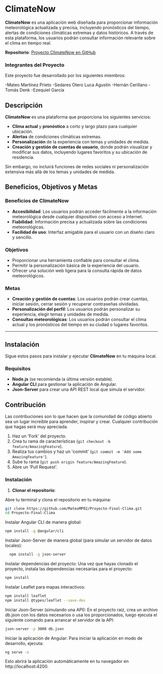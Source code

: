 # ClimateNow

**ClimateNow** es una aplicación web diseñada para proporcionar información meteorológica actualizada y precisa, incluyendo pronósticos del tiempo, alertas de condiciones climáticas extremas y datos históricos. A través de esta plataforma, los usuarios podrán consultar información relevante sobre el clima en tiempo real.

**Repositorio**: [Proyecto ClimateNow en GitHub](https://github.com/MateoMP02/Proyecto-Final-Clima.git)

### Integrantes del Proyecto
Este proyecto fue desarrollado por los siguientes miembros:

-Mateo Martínez Prieto
-Sedares Otero Luca Agustín
-Hernán Cerillano
-Tomás Denk
-Ezequiel García

## Descripción

**ClimateNow** es una plataforma que proporciona los siguientes servicios:

- **Clima actual** y **pronóstico** a corto y largo plazo para cualquier ubicación.
- **Alertas** de condiciones climáticas extremas.
- **Personalización** de la experiencia con temas y unidades de medida.
- **Creación y gestión de cuentas de usuario**, donde podrán visualizar y modificar sus datos, incluyendo lugares favoritos y su ubicación de residencia.

Sin embargo, no incluirá funciones de redes sociales ni personalización extensiva más allá de los temas y unidades de medida.

## Beneficios, Objetivos y Metas

### Beneficios de ClimateNow

- **Accesibilidad**: Los usuarios podrán acceder fácilmente a la información meteorológica desde cualquier dispositivo con acceso a Internet.
- **Fiabilidad**: Información precisa y actualizada sobre las condiciones meteorológicas.
- **Facilidad de uso**: Interfaz amigable para el usuario con un diseño claro y sencillo.

### Objetivos

- Proporcionar una herramienta confiable para consultar el clima.
- Permitir la personalización básica de la experiencia del usuario.
- Ofrecer una solución web ligera para la consulta rápida de datos meteorológicos.

### Metas

- **Creación y gestión de cuentas**: Los usuarios podrán crear cuentas, iniciar sesión, cerrar sesión y recuperar contraseñas olvidadas.
- **Personalización del perfil**: Los usuarios podrán personalizar su experiencia, elegir temas y unidades de medida.
- **Consultas meteorológicas**: Los usuarios podrán consultar el clima actual y los pronósticos del tiempo en su ciudad o lugares favoritos.

---

## Instalación

Sigue estos pasos para instalar y ejecutar **ClimateNow** en tu máquina local.

### Requisitos

- **Node.js** (se recomienda la última versión estable).
- **Angular CLI** para gestionar la aplicación de Angular.
- **Json-Server** para crear una API REST local que simula el servidor.

## Contribución
Las contribuciones son lo que hacen que la comunidad de código abierto sea un lugar increíble para aprender, inspirar y crear. Cualquier contribución que hagas será muy apreciada.

1. Haz un 'Fork' del proyecto.
2. Crea tu rama de características (`git checkout -b feature/AmazingFeature`).
3. Realiza tus cambios y haz un 'commit' (`git commit -m 'Add some AmazingFeature'`).
4. Sube tu rama (`git push origin feature/AmazingFeature`).
5. Abre un 'Pull Request'.
### Instalación

1. **Clonar el repositorio**:
   
Abre tu terminal y clona el repositorio en tu máquina:
   
```sh
git clone https://github.com/MateoMP02/Proyecto-Final-Clima.git
cd Proyecto-Final-Clima
```


Instalar Angular CLI de manera global:
```sh
npm install -g @angular/cli
```
Instalar Json-Server de manera global (para simular un servidor de datos locales):
```sh
  npm install -g json-server
```

Instalar dependencias del proyecto:
Una vez que hayas clonado el proyecto, instala las dependencias necesarias para el proyecto:
```sh
npm install
```
Instalar Leaflet para mapas interactivos:
```sh
npm install leaflet
npm install @types/leaflet --save-dev
```

Iniciar Json-Server (simulando una API):
En el proyecto raíz, crea un archivo db.json con los datos necesarios o usa los proporcionados, luego ejecuta el siguiente comando para arrancar el servidor de la API:
```sh
json-server -p 3000 db.json
```

Iniciar la aplicación de Angular:
Para iniciar la aplicación en modo de desarrollo, ejecuta:
```sh
ng serve -o
```
Esto abrirá la aplicación automáticamente en tu navegador en http://localhost:4200.
